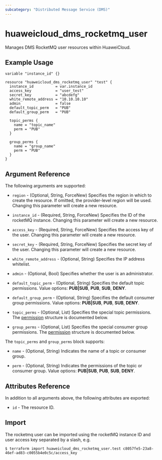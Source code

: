 ```yaml
---
subcategory: "Distributed Message Service (DMS)"
---
```


# huaweicloud_dms_rocketmq_user

Manages DMS RocketMQ user resources within HuaweiCloud.

## Example Usage

```hcl
variable "instance_id" {}

resource "huaweicloud_dms_rocketmq_user" "test" {
  instance_id          = var.instance_id
  access_key           = "user_test"
  secret_key           = "abcdefg"
  white_remote_address = "10.10.10.10"
  admin                = false
  default_topic_perm   = "PUB"
  default_group_perm   = "PUB"
  
  topic_perms {
    name = "topic_name"
    perm = "PUB"
  }
  
  group_perms {
    name = "group_name"
    perm = "PUB"
  }
}
```

## Argument Reference

The following arguments are supported:

* `region` - (Optional, String, ForceNew) Specifies the region in which to create the resource.
  If omitted, the provider-level region will be used. Changing this parameter will create a new resource.

* `instance_id` - (Required, String, ForceNew) Specifies the ID of the rocketMQ instance.
  Changing this parameter will create a new resource.

* `access_key` - (Required, String, ForceNew) Specifies the access key of the user.
  Changing this parameter will create a new resource.

* `secret_key` - (Required, String, ForceNew) Specifies the secret key of the user.
  Changing this parameter will create a new resource.

* `white_remote_address` - (Optional, String) Specifies the IP address whitelist.

* `admin` - (Optional, Bool) Specifies whether the user is an administrator.

* `default_topic_perm` - (Optional, String) Specifies the default topic permissions.
  Value options: **PUB|SUB**, **PUB**, **SUB**, **DENY**.

* `default_group_perm` - (Optional, String) Specifies the default consumer group permissions.
  Value options: **PUB|SUB**, **PUB**, **SUB**, **DENY**.

* `topic_perms` - (Optional, List) Specifies the special topic permissions.
  The [permission](#DmsRocketMQUser_PermsRef) structure is documented below.

* `group_perms` - (Optional, List) Specifies the special consumer group permissions.
  The [permission](#DmsRocketMQUser_PermsRef) structure is documented below.

<a name="DmsRocketMQUser_PermsRef"></a>
The `topic_perms` and `group_perms` block supports:

* `name` - (Optional, String) Indicates the name of a topic or consumer group.

* `perm` - (Optional, String) Indicates the permissions of the topic or consumer group.
  Value options: **PUB|SUB**, **PUB**, **SUB**, **DENY**.

## Attributes Reference

In addition to all arguments above, the following attributes are exported:

* `id` - The resource ID.

## Import

The rocketmq user can be imported using the rocketMQ instance ID and user access key separated by a slash, e.g.

```
$ terraform import huaweicloud_dms_rocketmq_user.test c8057fe5-23a8-46ef-ad83-c0055b4e0c5c/access_key
```
